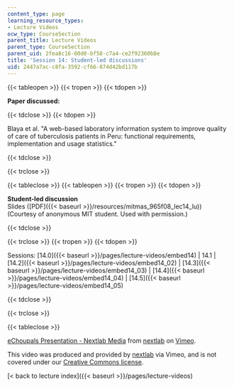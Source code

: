 ```yaml
---
content_type: page
learning_resource_types:
- Lecture Videos
ocw_type: CourseSection
parent_title: Lecture Videos
parent_type: CourseSection
parent_uid: 2fea8c16-00d0-bf58-c7a4-ce2f92360b8e
title: 'Session 14: Student-led discussions'
uid: 2447a7ac-c8fa-3592-cf66-874d42bd117b
---
```


{{< tableopen >}}
{{< tropen >}}
{{< tdopen >}}


**Paper discussed:**


{{< tdclose >}}
{{< tdopen >}}


Blaya et al. "A web-based laboratory information system to improve quality of care of tuberculosis patients in Peru: functional requirements, implementation and usage statistics."


{{< tdclose >}}

{{< trclose >}}

{{< tableclose >}}
{{< tableopen >}}
{{< tropen >}}
{{< tdopen >}}


**Student-led discussion**  
Slides ([PDF]({{< baseurl >}}/resources/mitmas_965f08_lec14_lu)) (Courtesy of anonymous MIT student. Used with permission.)


{{< tdclose >}}

{{< trclose >}}
{{< tropen >}}
{{< tdopen >}}


Sessions: [14.0]({{< baseurl >}}/pages/lecture-videos/embed14) | 14.1 | [14.2]({{< baseurl >}}/pages/lecture-videos/embed14_02) | [14.3]({{< baseurl >}}/pages/lecture-videos/embed14_03) | [14.4]({{< baseurl >}}/pages/lecture-videos/embed14_04) | [14.5]({{< baseurl >}}/pages/lecture-videos/embed14_05)


{{< tdclose >}}

{{< trclose >}}

{{< tableclose >}}

[eChoupals Presentation - Nextlab Media](https://vimeo.com/3200904) from [nextlab](https://vimeo.com/3200904) on [Vimeo](https://vimeo.com).

This video was produced and provided by [nextlab](http://vimeo.com/nextlab) via Vimeo, and is not covered under our [Creative Commons license](/terms/#cc).

[\< back to lecture index]({{< baseurl >}}/pages/lecture-videos)
